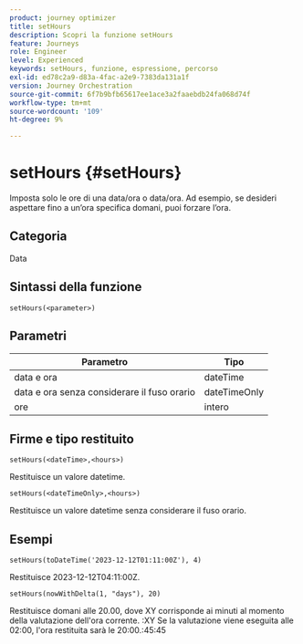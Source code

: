 ```yaml
---
product: journey optimizer
title: setHours
description: Scopri la funzione setHours
feature: Journeys
role: Engineer
level: Experienced
keywords: setHours, funzione, espressione, percorso
exl-id: ed78c2a9-d83a-4fac-a2e9-7383da131a1f
version: Journey Orchestration
source-git-commit: 6f7b9bfb65617ee1ace3a2faaebdb24fa068d74f
workflow-type: tm+mt
source-wordcount: '109'
ht-degree: 9%

---
```


# setHours {#setHours}

Imposta solo le ore di una data/ora o data/ora. Ad esempio, se desideri aspettare fino a un’ora specifica domani, puoi forzare l’ora.

## Categoria

Data

## Sintassi della funzione

`setHours(<parameter>)`

## Parametri

| Parametro | Tipo |
|--- |--- |
| data e ora | dateTime |
| data e ora senza considerare il fuso orario | dateTimeOnly |
| ore | intero |

## Firme e tipo restituito

`setHours(<dateTime>,<hours>)`

Restituisce un valore datetime.

`setHours(<dateTimeOnly>,<hours>)`

Restituisce un valore datetime senza considerare il fuso orario.

## Esempi

`setHours(toDateTime('2023-12-12T01:11:00Z'), 4)`

Restituisce 2023-12-12T04:11:00Z.

`setHours(nowWithDelta(1, "days"), 20)`

Restituisce domani alle 20.00, dove XY corrisponde ai minuti al momento della valutazione dell&#39;ora corrente. :XY Se la valutazione viene eseguita alle 02:00, l&#39;ora restituita sarà le 20:00.:45:45
